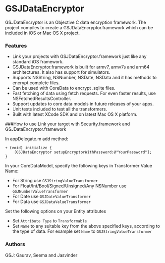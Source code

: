 # GSJDataEncryptor
GSJDataEncryptor is an Objective C data encryption framework. The project compiles to create a GSJDataEncryptor.framework which can be included in iOS or Mac OS X project.

### Features
- Link your projects with GSJDataEncryptor.framework just like any standard iOS framework.
- GSJDataEncryptor.framework is built for armv7, armv7s and arm64 architectures. It also has support for simulators.
- Supports NSString, NSNumber, NSDate, NSData and it has methods to encrypt complete files.
- Can be used with CoreData to encrypt .sqlite files.
- Fast fetching of data using fetch requests. For even faster results, use NSFetchedResultsController.
- Support updates to core data models in future releases of your apps.
- Unit tests included to test all the transformers. 
- Built with latest XCode SDK and on latest Mac OS X platform.

###How to use
Link your target with Security.framework and GSJDataEncryptor.framework

In appDelegate.m add method:

    + (void) initialize { 
        [GSJDataEncryptor setupEncryptorWithPassword:@"YourPassword"]; 
    }

In your CoreDataModel, specify the following keys in Transformer Value Name:
- For String use `GSJStringValueTransformer`
- For Float/Int/Bool/Signed/Unsigned/Any NSNumber use `GSJNumberValueTransformer`
- For Date use `GSJDateValueTransformer`
- For Data use `GSJDataValueTransformer`

Set the following options on your Entity attributes
- Set `Attribute Type` to `Transformable`
- Set `Name` to any suitable key from the above specified keys, according to the type of data. 
For example set `Name` to `GSJStringValueTransformer`
 
### Authors
GSJ: Gaurav, Seema and Jasvinder
